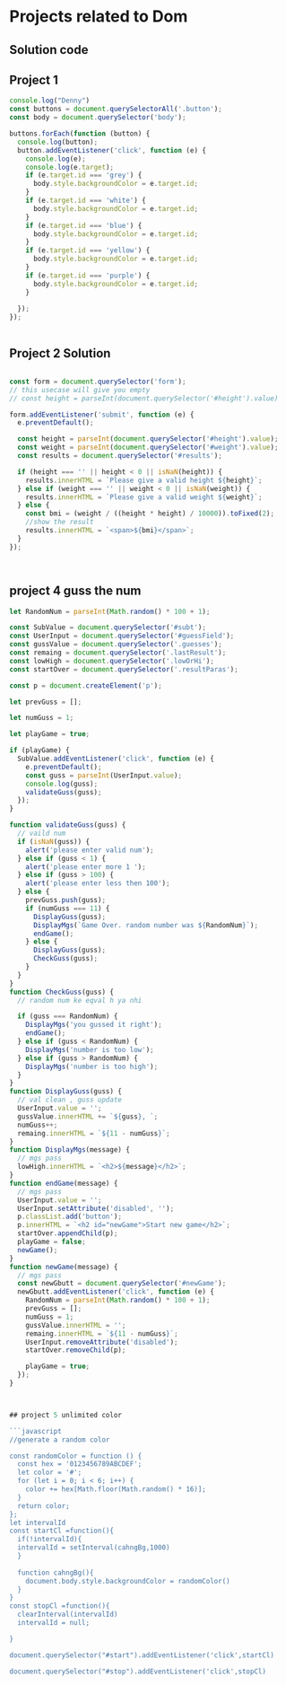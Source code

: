 # Projects related to Dom

## Solution code

## Project 1

```JavaScript
console.log("Denny")
const buttons = document.querySelectorAll('.button');
const body = document.querySelector('body');

buttons.forEach(function (button) {
  console.log(button);
  button.addEventListener('click', function (e) {
    console.log(e);
    console.log(e.target);
    if (e.target.id === 'grey') {
      body.style.backgroundColor = e.target.id;
    }
    if (e.target.id === 'white') {
      body.style.backgroundColor = e.target.id;
    }
    if (e.target.id === 'blue') {
      body.style.backgroundColor = e.target.id;
    }
    if (e.target.id === 'yellow') {
      body.style.backgroundColor = e.target.id;
    }
    if (e.target.id === 'purple') {
      body.style.backgroundColor = e.target.id;
    }
    
  });
});



```


## Project 2  Solution

```javascript

const form = document.querySelector('form');
// this usecase will give you empty
// const height = parseInt(document.querySelector('#height').value)

form.addEventListener('submit', function (e) {
  e.preventDefault();

  const height = parseInt(document.querySelector('#height').value);
  const weight = parseInt(document.querySelector('#weight').value);
  const results = document.querySelector('#results');

  if (height === '' || height < 0 || isNaN(height)) {
    results.innerHTML = `Please give a valid height ${height}`;
  } else if (weight === '' || weight < 0 || isNaN(weight)) {
    results.innerHTML = `Please give a valid weight ${weight}`;
  } else {
    const bmi = (weight / ((height * height) / 10000)).toFixed(2);
    //show the result
    results.innerHTML = `<span>${bmi}</span>`;
  }
});




```
## project 4 guss the num

```javascript
let RandomNum = parseInt(Math.random() * 100 + 1);

const SubValue = document.querySelector('#subt');
const UserInput = document.querySelector('#guessField');
const gussValue = document.querySelector('.guesses');
const remaing = document.querySelector('.lastResult');
const lowHigh = document.querySelector('.lowOrHi');
const startOver = document.querySelector('.resultParas');

const p = document.createElement('p');

let prevGuss = [];

let numGuss = 1;

let playGame = true;

if (playGame) {
  SubValue.addEventListener('click', function (e) {
    e.preventDefault();
    const guss = parseInt(UserInput.value);
    console.log(guss);
    validateGuss(guss);
  });
}

function validateGuss(guss) {
  // vaild num
  if (isNaN(guss)) {
    alert('please enter valid num');
  } else if (guss < 1) {
    alert('please enter more 1 ');
  } else if (guss > 100) {
    alert('please enter less then 100');
  } else {
    prevGuss.push(guss);
    if (numGuss === 11) {
      DisplayGuss(guss);
      DisplayMgs(`Game Over. random number was ${RandomNum}`);
      endGame();
    } else {
      DisplayGuss(guss);
      CheckGuss(guss);
    }
  }
}
function CheckGuss(guss) {
  // random num ke eqval h ya nhi

  if (guss === RandomNum) {
    DisplayMgs('you gussed it right');
    endGame();
  } else if (guss < RandomNum) {
    DisplayMgs('number is too low');
  } else if (guss > RandomNum) {
    DisplayMgs('number is too high');
  }
}
function DisplayGuss(guss) {
  // val clean , guss update
  UserInput.value = '';
  gussValue.innerHTML += `${guss}, `;
  numGuss++;
  remaing.innerHTML = `${11 - numGuss}`;
}
function DisplayMgs(message) {
  // mgs pass
  lowHigh.innerHTML = `<h2>${message}</h2>`;
}
function endGame(message) {
  // mgs pass
  UserInput.value = '';
  UserInput.setAttribute('disabled', '');
  p.classList.add('button');
  p.innerHTML = `<h2 id="newGame">Start new game</h2>`;
  startOver.appendChild(p);
  playGame = false;
  newGame();
}
function newGame(message) {
  // mgs pass
  const newGbutt = document.querySelector('#newGame');
  newGbutt.addEventListener('click', function (e) {
    RandomNum = parseInt(Math.random() * 100 + 1);
    prevGuss = [];
    numGuss = 1;
    gussValue.innerHTML = '';
    remaing.innerHTML = `${11 - numGuss}`;
    UserInput.removeAttribute('disabled');
    startOver.removeChild(p);

    playGame = true;
  });
}



## project 5 unlimited color

```javascript
//generate a random color

const randomColor = function () {
  const hex = '0123456789ABCDEF';
  let color = '#';
  for (let i = 0; i < 6; i++) {
    color += hex[Math.floor(Math.random() * 16)];
  }
  return color;
};
let intervalId
const startCl =function(){
  if(!intervalId){
  intervalId = setInterval(cahngBg,1000)
  }
  
  function cahngBg(){
    document.body.style.backgroundColor = randomColor()
  }
}
const stopCl =function(){
  clearInterval(intervalId)
  intervalId = null;

}

document.querySelector("#start").addEventListener('click',startCl)

document.querySelector("#stop").addEventListener('click',stopCl)





```




```
